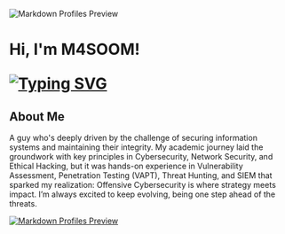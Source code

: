 ![Markdown Profiles Preview](https://i.postimg.cc/4yKy9w79/Linkedin-Banner-1.png)

<h1>Hi, I'm M4SOOM! <br/>
   
[![Typing SVG](https://readme-typing-svg.herokuapp.com?font=courier+new&color=0BF700&lines=Cybersecurity+Professional)](https://git.io/typing-svg)
## About Me
A guy who's deeply driven by the challenge of securing information systems and maintaining their integrity. My academic journey laid the groundwork with key principles in Cybersecurity, Network Security, and Ethical Hacking, but it was hands-on experience in Vulnerability Assessment, Penetration Testing (VAPT), Threat Hunting, and SIEM that sparked my realization: Offensive Cybersecurity is where strategy meets impact. I’m always excited to keep evolving, being one step ahead of the threats.

[![Markdown Profiles Preview](public/img/pagepreview.png)](https://markdownprofile.com/)
